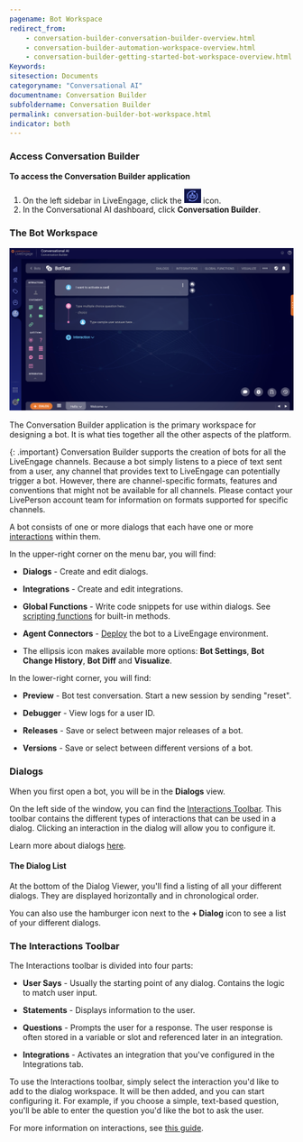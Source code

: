 ```yaml
---
pagename: Bot Workspace
redirect_from:
    - conversation-builder-conversation-builder-overview.html
    - conversation-builder-automation-workspace-overview.html
    - conversation-builder-getting-started-bot-workspace-overview.html
Keywords:
sitesection: Documents
categoryname: "Conversational AI"
documentname: Conversation Builder
subfoldername: Conversation Builder
permalink: conversation-builder-bot-workspace.html
indicator: both
---
```


### Access Conversation Builder

**To access the Conversation Builder application**

1. On the left sidebar in LiveEngage, click the <img style="width:30px" src="img/ConvoBuilder/icon_cb.png"> icon.
2. In the Conversational AI dashboard, click **Conversation Builder**.

### The Bot Workspace

<img class="fancyimage" style="width:750px" src="img/beaut_cb_2.png">

The Conversation Builder application is the primary workspace for designing a bot. It is what ties together all the other aspects of the platform.

{: .important}
Conversation Builder supports the creation of bots for all the LiveEngage channels. Because a bot simply listens to a piece of text sent from a user, any channel that provides text to LiveEngage can potentially trigger a bot. However, there are channel-specific formats, features and conventions that might not be available for all channels. Please contact your LivePerson account team for information on formats supported for specific channels.

A bot consists of one or more dialogs that each have one or more [interactions](conversation-builder-interactions-interaction-basics.html) within them.

In the upper-right corner on the menu bar, you will find:

* **Dialogs** - Create and edit dialogs.

* **Integrations** - Create and edit integrations.

* **Global Functions** - Write code snippets for use within dialogs. See [scripting functions](conversation-builder-scripting-functions-introduction.html) for built-in methods.

* **Agent Connectors** - [Deploy](conversation-builder-testing-deployment-deploying-to-liveengage.html) the bot to a LiveEngage environment.

* The ellipsis icon makes available more options: **Bot Settings**, **Bot Change History**, **Bot Diff** and **Visualize**.

In the lower-right corner, you will find:

* **Preview** - Bot test conversation. Start a new session by sending "reset".

* **Debugger** - View logs for a user ID.

* **Releases** - Save or select between major releases of a bot.

* **Versions** - Save or select between different versions of a bot.

### Dialogs

When you first open a bot, you will be in the **Dialogs** view.

On the left side of the window, you can find the [Interactions Toolbar](#the-interactions-toolbar). This toolbar contains the different types of interactions that can be used in a dialog. Clicking an interaction in the dialog will allow you to configure it.

Learn more about dialogs [here](conversation-builder-dialogs-dialog-basics.html).

#### The Dialog List

At the bottom of the Dialog Viewer, you'll find a listing of all your different dialogs. They are displayed horizontally and in chronological order.

You can also use the hamburger icon next to the **+ Dialog** icon to see a list of your different dialogs. 

### The Interactions Toolbar

The Interactions toolbar is divided into four parts:

* **User Says** - Usually the starting point of any dialog. Contains the logic to match user input.

* **Statements** - Displays information to the user.

* **Questions** - Prompts the user for a response. The user response is often stored in a variable or slot and referenced later in an integration.

* **Integrations** - Activates an integration that you've configured in the Integrations tab.

To use the Interactions toolbar, simply select the interaction you'd like to add to the dialog workspace. It will be then added, and you can start configuring it. For example, if you choose a simple, text-based question, you'll be able to enter the question you'd like the bot to ask the user. 

For more information on interactions, see [this guide](conversation-builder-interactions-interaction-basics.html).
